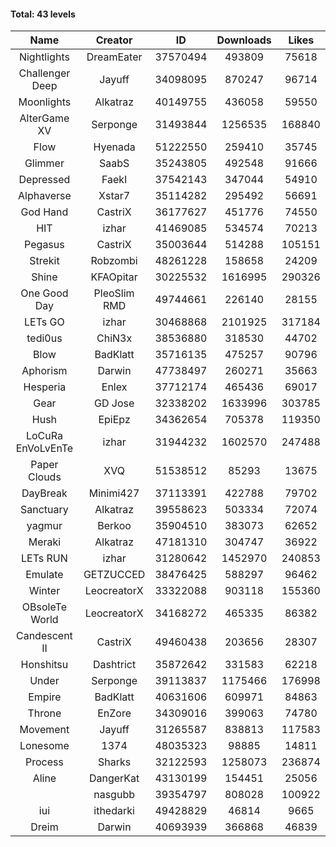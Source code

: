 #### Total: 43 levels

| Name | Creator | ID | Downloads | Likes |
|:---:|:---:|:---:|:---:|:---:|
| Nightlights | DreamEater | 37570494 | 493809 | 75618
| Challenger Deep | Jayuff | 34098095 | 870247 | 96714
| Moonlights | Alkatraz | 40149755 | 436058 | 59550
| AlterGame XV | Serponge | 31493844 | 1256535 | 168840
| Flow | Hyenada | 51222550 | 259410 | 35745
| Glimmer | SaabS | 35243805 | 492548 | 91666
| Depressed | FaekI | 37542143 | 347044 | 54910
| Alphaverse | Xstar7 | 35114282 | 295492 | 56691
| God Hand | CastriX | 36177627 | 451776 | 74550
| HIT | izhar | 41469085 | 534574 | 70213
| Pegasus | CastriX | 35003644 | 514288 | 105151
| Strekit | Robzombi | 48261228 | 158658 | 24209
| Shine | KFAOpitar | 30225532 | 1616995 | 290326
| One Good Day | PleoSlim RMD | 49744661 | 226140 | 28155
| LETs GO | izhar | 30468868 | 2101925 | 317184
| tedi0us | ChiN3x | 38536880 | 318530 | 44702
| Blow | BadKlatt | 35716135 | 475257 | 90796
| Aphorism | Darwin | 47738497 | 260271 | 35663
| Hesperia | Enlex | 37712174 | 465436 | 69017
| Gear | GD Jose | 32338202 | 1633996 | 303785
| Hush | EpiEpz | 34362654 | 705378 | 119350
| LoCuRa EnVoLvEnTe | izhar | 31944232 | 1602570 | 247488
| Paper Clouds | XVQ | 51538512 | 85293 | 13675
| DayBreak | Minimi427 | 37113391 | 422788 | 79702
| Sanctuary | Alkatraz | 39558623 | 503334 | 72074
| yagmur | Berkoo | 35904510 | 383073 | 62652
| Meraki | Alkatraz | 47181310 | 304747 | 36922
| LETs  RUN | izhar | 31280642 | 1452970 | 240853
| Emulate | GETZUCCED | 38476425 | 588297 | 96462
| Winter | LeocreatorX | 33322088 | 903118 | 155360
| OBsoleTe World | LeocreatorX | 34168272 | 465335 | 86382
| Candescent II | CastriX | 49460438 | 203656 | 28307
| Honshitsu | Dashtrict | 35872642 | 331583 | 62218
| Under | Serponge | 39113837 | 1175466 | 176998
| Empire | BadKlatt | 40631606 | 609971 | 84863
| Throne | EnZore | 34309016 | 399063 | 74780
| Movement | Jayuff | 31265587 | 838813 | 117583
| Lonesome | 1374 | 48035323 | 98885 | 14811
| Process | Sharks | 32122593 | 1258073 | 236874
| Aline | DangerKat | 43130199 | 154451 | 25056
|   | nasgubb | 39354797 | 808028 | 100922
| iui | ithedarki | 49428829 | 46814 | 9665
| Dreim | Darwin | 40693939 | 366868 | 46839
